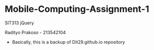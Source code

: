 # Mobile-Computing-Assignment-1
SIT313 jQuery

Radityo Prakoso - 213542104
- Basically, this is a backup of Dit29.github.io repository
